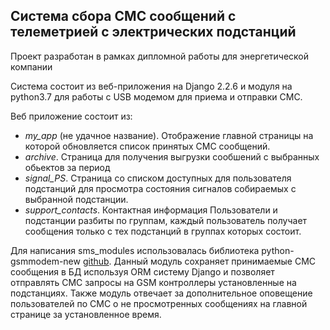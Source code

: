 ## Система сбора СМС сообщений с телеметрией с электрических подстанций
Проект разработан в рамках дипломной работы для энергетической компании

Система состоит из веб-приложения на Django 2.2.6 и модуля на python3.7 для работы с USB модемом для приема и отправки СМС.

Веб приложение состоит из:
- *my_app* (не удачное название). Отображение главной страницы на которой обновляется список принятых СМС сообщений.
- *archive*. Страница для получения выгрузки сообшений с выбранных обьектов за период
- *signal_PS*. Страница со списком доступных для пользователя подстанций для просмотра состояния сигналов собираемых с выбранной подстанции.
- *support_contacts*. Контактная информация
Пользователи и подстанции разбиты по группам, каждый пользователь получает сообщения только с тех подстанций в группах которых состоит.

Для написания sms_modules использовалась библиотека python-gsmmodem-new [github](https://github.com/babca/python-gsmmodem).
Данный модуль сохраняет принимаемые СМС сообщения в БД используя ORM систему Django и позволяет отправлять СМС запросы на GSM контроллеры установленные на подстанциях. Также модуль отвечает за дополнительное оповещение пользователей по СМС о не просмотренных сообщениях на главной странице за установленное время.
